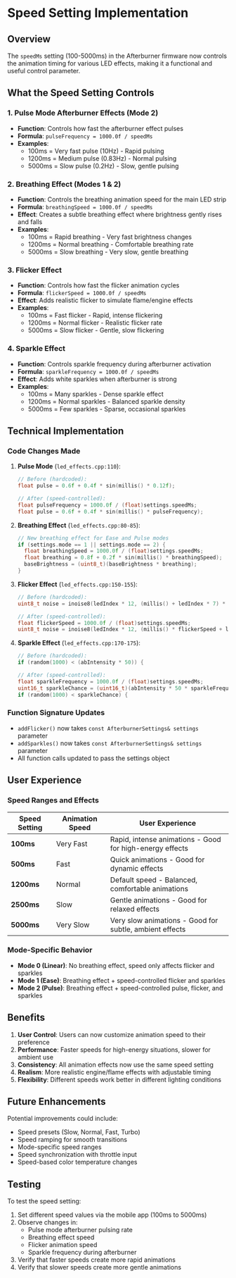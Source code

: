 # Speed Setting Implementation

## Overview
The `speedMs` setting (100-5000ms) in the Afterburner firmware now controls the animation timing for various LED effects, making it a functional and useful control parameter.

## What the Speed Setting Controls

### 1. **Pulse Mode Afterburner Effects** (Mode 2)
- **Function**: Controls how fast the afterburner effect pulses
- **Formula**: `pulseFrequency = 1000.0f / speedMs`
- **Examples**:
  - 100ms = Very fast pulse (10Hz) - Rapid pulsing
  - 1200ms = Medium pulse (0.83Hz) - Normal pulsing
  - 5000ms = Slow pulse (0.2Hz) - Slow, gentle pulsing

### 2. **Breathing Effect** (Modes 1 & 2)
- **Function**: Controls the breathing animation speed for the main LED strip
- **Formula**: `breathingSpeed = 1000.0f / speedMs`
- **Effect**: Creates a subtle breathing effect where brightness gently rises and falls
- **Examples**:
  - 100ms = Rapid breathing - Very fast brightness changes
  - 1200ms = Normal breathing - Comfortable breathing rate
  - 5000ms = Slow breathing - Very slow, gentle breathing

### 3. **Flicker Effect**
- **Function**: Controls how fast the flicker animation cycles
- **Formula**: `flickerSpeed = 1000.0f / speedMs`
- **Effect**: Adds realistic flicker to simulate flame/engine effects
- **Examples**:
  - 100ms = Fast flicker - Rapid, intense flickering
  - 1200ms = Normal flicker - Realistic flicker rate
  - 5000ms = Slow flicker - Gentle, slow flickering

### 4. **Sparkle Effect**
- **Function**: Controls sparkle frequency during afterburner activation
- **Formula**: `sparkleFrequency = 1000.0f / speedMs`
- **Effect**: Adds white sparkles when afterburner is strong
- **Examples**:
  - 100ms = Many sparkles - Dense sparkle effect
  - 1200ms = Normal sparkles - Balanced sparkle density
  - 5000ms = Few sparkles - Sparse, occasional sparkles

## Technical Implementation

### Code Changes Made

1. **Pulse Mode** (`led_effects.cpp:110`):
   ```cpp
   // Before (hardcoded):
   float pulse = 0.6f + 0.4f * sin(millis() * 0.12f);
   
   // After (speed-controlled):
   float pulseFrequency = 1000.0f / (float)settings.speedMs;
   float pulse = 0.6f + 0.4f * sin(millis() * pulseFrequency);
   ```

2. **Breathing Effect** (`led_effects.cpp:80-85`):
   ```cpp
   // New breathing effect for Ease and Pulse modes
   if (settings.mode == 1 || settings.mode == 2) {
     float breathingSpeed = 1000.0f / (float)settings.speedMs;
     float breathing = 0.8f + 0.2f * sin(millis() * breathingSpeed);
     baseBrightness = (uint8_t)(baseBrightness * breathing);
   }
   ```

3. **Flicker Effect** (`led_effects.cpp:150-155`):
   ```cpp
   // Before (hardcoded):
   uint8_t noise = inoise8(ledIndex * 12, (millis() + ledIndex * 7) * 8 + noiseOffset);
   
   // After (speed-controlled):
   float flickerSpeed = 1000.0f / (float)settings.speedMs;
   uint8_t noise = inoise8(ledIndex * 12, (millis() * flickerSpeed + ledIndex * 7) * 8 + noiseOffset);
   ```

4. **Sparkle Effect** (`led_effects.cpp:170-175`):
   ```cpp
   // Before (hardcoded):
   if (random(1000) < (abIntensity * 50)) {
   
   // After (speed-controlled):
   float sparkleFrequency = 1000.0f / (float)settings.speedMs;
   uint16_t sparkleChance = (uint16_t)(abIntensity * 50 * sparkleFrequency);
   if (random(1000) < sparkleChance) {
   ```

### Function Signature Updates

- `addFlicker()` now takes `const AfterburnerSettings& settings` parameter
- `addSparkles()` now takes `const AfterburnerSettings& settings` parameter
- All function calls updated to pass the settings object

## User Experience

### Speed Ranges and Effects

| Speed Setting | Animation Speed | User Experience |
|---------------|-----------------|-----------------|
| **100ms** | Very Fast | Rapid, intense animations - Good for high-energy effects |
| **500ms** | Fast | Quick animations - Good for dynamic effects |
| **1200ms** | Normal | Default speed - Balanced, comfortable animations |
| **2500ms** | Slow | Gentle animations - Good for relaxed effects |
| **5000ms** | Very Slow | Very slow animations - Good for subtle, ambient effects |

### Mode-Specific Behavior

- **Mode 0 (Linear)**: No breathing effect, speed only affects flicker and sparkles
- **Mode 1 (Ease)**: Breathing effect + speed-controlled flicker and sparkles
- **Mode 2 (Pulse)**: Breathing effect + speed-controlled pulse, flicker, and sparkles

## Benefits

1. **User Control**: Users can now customize animation speed to their preference
2. **Performance**: Faster speeds for high-energy situations, slower for ambient use
3. **Consistency**: All animation effects now use the same speed setting
4. **Realism**: More realistic engine/flame effects with adjustable timing
5. **Flexibility**: Different speeds work better in different lighting conditions

## Future Enhancements

Potential improvements could include:
- Speed presets (Slow, Normal, Fast, Turbo)
- Speed ramping for smooth transitions
- Mode-specific speed ranges
- Speed synchronization with throttle input
- Speed-based color temperature changes

## Testing

To test the speed setting:
1. Set different speed values via the mobile app (100ms to 5000ms)
2. Observe changes in:
   - Pulse mode afterburner pulsing rate
   - Breathing effect speed
   - Flicker animation speed
   - Sparkle frequency during afterburner
3. Verify that faster speeds create more rapid animations
4. Verify that slower speeds create more gentle animations
